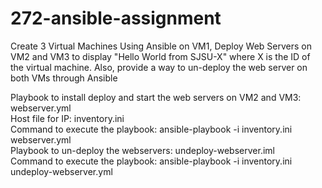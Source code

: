 # 272-ansible-assignment

Create 3 Virtual Machines
Using Ansible on VM1, Deploy Web Servers on VM2 and VM3 to display "Hello World from SJSU-X" where X is the ID of the virtual machine.
Also, provide a way to un-deploy the web server on both VMs through Ansible

Playbook to install deploy and start the web servers on VM2 and VM3: webserver.yml
<br>
Host file for IP: inventory.ini
<br>
Command to execute the playbook: ansible-playbook -i inventory.ini webserver.yml
<br>
Playbook to un-deploy the webservers: undeploy-webserver.iml
<br>
Command to execute the playbook: ansible-playbook -i inventory.ini undeploy-webserver.yml



